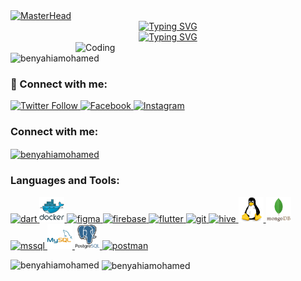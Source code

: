 <a href="https://rishavchanda.io">
    <img src="https://1.bp.blogspot.com/-7A4WynwLsMw/XbBpCXG8fHI/AAAAAAAAMt4/uOa1bpLskYgrwGbllhSu2SDj_Mig8SXJQCLcBGAsYHQ/s1600/2000_600px.gif" alt="MasterHead">
</a>

<div align="center">
  <a href="https://git.io/typing-svg">
    <img src="https://readme-typing-svg.demolab.com/?lines=Hi+👋;I'm+Mohamed+ben+yahia" alt="Typing SVG">
  </a>
</div>


<div align="center">
  <a href="https://git.io/typing-svg">
    <img src="https://readme-typing-svg.demolab.com/?lines=A +passionate +flutter +developer;from +Tunisia" alt="Typing SVG">
  </a>
</div>



<img src="https://cdn.dribbble.com/users/1162077/screenshots/3848914/programmer.gif" alt="Coding" width="400" align="right">


<p align="left"> <img src="https://komarev.com/ghpvc/?username=benyahiamohamed&label=Profile%20views&color=0e75b6&style=flat" alt="benyahiamohamed" /> </p>



### 🔗 Connect with me:
<p align="left">
  <a href="https://twitter.com/benyahiamohamed" target="blank">
    <img src="https://img.shields.io/twitter/follow/benyahiamohamed?logo=twitter&style=for-the-badge" alt="Twitter Follow" />
  </a>
  <a href="https://www.facebook.com/your-facebook-profile" target="blank">
    <img src="https://img.shields.io/badge/-Facebook-3b5998?style=for-the-badge&logo=facebook" alt="Facebook" />
  </a>
  <a href="https://www.instagram.com/your-instagram-profile" target="blank">
    <img src="https://img.shields.io/badge/-Instagram-E1306C?style=for-the-badge&logo=instagram" alt="Instagram" />
  </a>
</p>

<h3 align="left">Connect with me:</h3>
<p align="left">
<a href="https://twitter.com/benyahiamohamed" target="blank"><img align="center" src="https://raw.githubusercontent.com/rahuldkjain/github-profile-readme-generator/master/src/images/icons/Social/twitter.svg" alt="benyahiamohamed" height="30" width="40" /></a>
</p>

<h3 align="left">Languages and Tools:</h3>
<p align="left"> <a href="https://dart.dev" target="_blank" rel="noreferrer"> <img src="https://www.vectorlogo.zone/logos/dartlang/dartlang-icon.svg" alt="dart" width="40" height="40"/> </a> <a href="https://www.docker.com/" target="_blank" rel="noreferrer"> <img src="https://raw.githubusercontent.com/devicons/devicon/master/icons/docker/docker-original-wordmark.svg" alt="docker" width="40" height="40"/> </a> <a href="https://www.figma.com/" target="_blank" rel="noreferrer"> <img src="https://www.vectorlogo.zone/logos/figma/figma-icon.svg" alt="figma" width="40" height="40"/> </a> <a href="https://firebase.google.com/" target="_blank" rel="noreferrer"> <img src="https://www.vectorlogo.zone/logos/firebase/firebase-icon.svg" alt="firebase" width="40" height="40"/> </a> <a href="https://flutter.dev" target="_blank" rel="noreferrer"> <img src="https://www.vectorlogo.zone/logos/flutterio/flutterio-icon.svg" alt="flutter" width="40" height="40"/> </a> <a href="https://git-scm.com/" target="_blank" rel="noreferrer"> <img src="https://www.vectorlogo.zone/logos/git-scm/git-scm-icon.svg" alt="git" width="40" height="40"/> </a> <a href="https://hive.apache.org/" target="_blank" rel="noreferrer"> <img src="https://www.vectorlogo.zone/logos/apache_hive/apache_hive-icon.svg" alt="hive" width="40" height="40"/> </a> <a href="https://www.linux.org/" target="_blank" rel="noreferrer"> <img src="https://raw.githubusercontent.com/devicons/devicon/master/icons/linux/linux-original.svg" alt="linux" width="40" height="40"/> </a> <a href="https://www.mongodb.com/" target="_blank" rel="noreferrer"> <img src="https://raw.githubusercontent.com/devicons/devicon/master/icons/mongodb/mongodb-original-wordmark.svg" alt="mongodb" width="40" height="40"/> </a> <a href="https://www.microsoft.com/en-us/sql-server" target="_blank" rel="noreferrer"> <img src="https://www.svgrepo.com/show/303229/microsoft-sql-server-logo.svg" alt="mssql" width="40" height="40"/> </a> <a href="https://www.mysql.com/" target="_blank" rel="noreferrer"> <img src="https://raw.githubusercontent.com/devicons/devicon/master/icons/mysql/mysql-original-wordmark.svg" alt="mysql" width="40" height="40"/> </a> <a href="https://www.postgresql.org" target="_blank" rel="noreferrer"> <img src="https://raw.githubusercontent.com/devicons/devicon/master/icons/postgresql/postgresql-original-wordmark.svg" alt="postgresql" width="40" height="40"/> </a> <a href="https://postman.com" target="_blank" rel="noreferrer"> <img src="https://www.vectorlogo.zone/logos/getpostman/getpostman-icon.svg" alt="postman" width="40" height="40"/> </a> </p>

<p><img align="left" src="https://github-readme-stats.vercel.app/api/top-langs?username=benyahiamohamed&show_icons=true&locale=en&layout=compact" alt="benyahiamohamed" /></p>

<p>&nbsp;<img align="center" src="https://github-readme-stats.vercel.app/api?username=benyahiamohamed&show_icons=true&locale=en" alt="benyahiamohamed" /></p>








